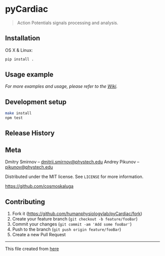 # pyCardiac
> Action Potentials signals processing and analysis.

## Installation

OS X & Linux:

```sh
pip install .
```

## Usage example

_For more examples and usage, please refer to the [Wiki][wiki]._

## Development setup

```sh
make install
npm test
```

## Release History

## Meta

Dmitry Smirnov – dmitrii.smirnov@phystech.edu
Andrey Pikunov – pikunov@phystech.edu

Distributed under the MIT license. See ``LICENSE`` for more information.

https://github.com/cosmoskaluga

## Contributing

1. Fork it (<https://github.com/humanphysiologylab/pyCardiac/fork>)
2. Create your feature branch (`git checkout -b feature/fooBar`)
3. Commit your changes (`git commit -am 'Add some fooBar'`)
4. Push to the branch (`git push origin feature/fooBar`)
5. Create a new Pull Request
_____________________________

This file created from [here](https://dbader.org/blog/write-a-great-readme-for-your-github-project)

<!-- Markdown link & img dfn's -->
[wiki]: https://github.com/humanphysiologylab/pyCardiac/wiki
